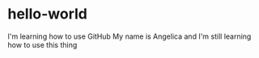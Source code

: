 # hello-world
I'm learning how to use GitHub
My name is Angelica and I'm still learning how to use this thing
